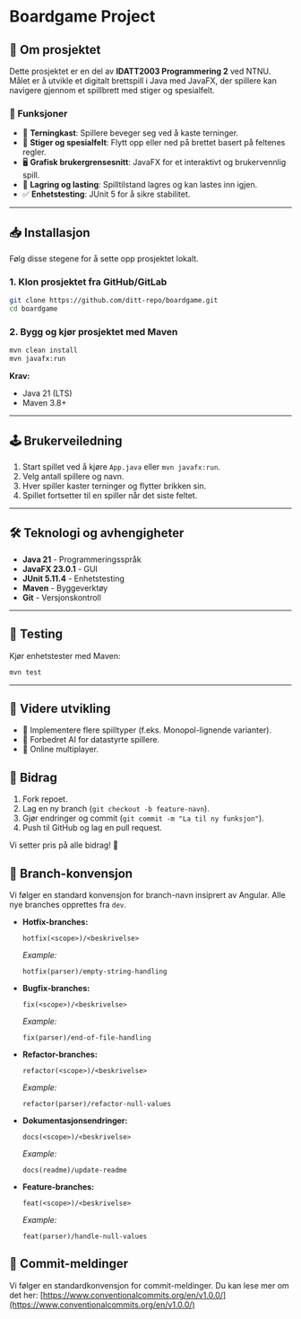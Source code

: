 # Boardgame Project

## 📌 Om prosjektet
Dette prosjektet er en del av **IDATT2003 Programmering 2** ved NTNU. Målet er å utvikle et digitalt brettspill i Java med JavaFX, der spillere kan navigere gjennom et spillbrett med stiger og spesialfelt.

### 🎯 Funksjoner
- 🎲 **Terningkast**: Spillere beveger seg ved å kaste terninger.
- 🔼 **Stiger og spesialfelt**: Flytt opp eller ned på brettet basert på feltenes regler.
- 🖥️ **Grafisk brukergrensesnitt**: JavaFX for et interaktivt og brukervennlig spill.
- 📂 **Lagring og lasting**: Spilltilstand lagres og kan lastes inn igjen.
- ✅ **Enhetstesting**: JUnit 5 for å sikre stabilitet.

---

## 📥 Installasjon
Følg disse stegene for å sette opp prosjektet lokalt.

### **1. Klon prosjektet fra GitHub/GitLab**
```sh
git clone https://github.com/ditt-repo/boardgame.git
cd boardgame
```

### **2. Bygg og kjør prosjektet med Maven**
```sh
mvn clean install
mvn javafx:run
```

**Krav:**
- Java 21 (LTS)
- Maven 3.8+

---

## 🕹️ Brukerveiledning
1. Start spillet ved å kjøre `App.java` eller `mvn javafx:run`.
2. Velg antall spillere og navn.
3. Hver spiller kaster terninger og flytter brikken sin.
4. Spillet fortsetter til en spiller når det siste feltet.

---

## 🛠️ Teknologi og avhengigheter
- **Java 21** - Programmeringsspråk
- **JavaFX 23.0.1** - GUI
- **JUnit 5.11.4** - Enhetstesting
- **Maven** - Byggeverktøy
- **Git** - Versjonskontroll

---

## 🧪 Testing
Kjør enhetstester med Maven:
```sh
mvn test
```

---

## 📖 Videre utvikling
- 🔹 Implementere flere spilltyper (f.eks. Monopol-lignende varianter).
- 🔹 Forbedret AI for datastyrte spillere.
- 🔹 Online multiplayer.

## 📝 Bidrag
1. Fork repoet.
2. Lag en ny branch (`git checkout -b feature-navn`).
3. Gjør endringer og commit (`git commit -m "La til ny funksjon"`).
4. Push til GitHub og lag en pull request.

Vi setter pris på alle bidrag! 🚀

## 🌲 Branch-konvensjon

Vi følger en standard konvensjon for branch-navn insiprert av Angular. Alle nye branches opprettes fra `dev`.


- **Hotfix-branches:**
  ```
  hotfix(<scope>)/<beskrivelse>
  ```
  _Example:_
  ```
  hotfix(parser)/empty-string-handling
  ```

- **Bugfix-branches:**
  ```
  fix(<scope>)/<beskrivelse>
  ```
  _Example:_
  ```
  fix(parser)/end-of-file-handling
  ```

- **Refactor-branches:**
  ```
  refactor(<scope>)/<beskrivelse>
  ```
  _Example:_
  ```
  refactor(parser)/refactor-null-values
  ```

- **Dokumentasjonsendringer:**
  ```
  docs(<scope>)/<beskrivelse>
  ```
  _Example:_
  ```
  docs(readme)/update-readme
  ```

- **Feature-branches:**
  ```
  feat(<scope>)/<beskrivelse>
  ```
  _Example:_
  ```
  feat(parser)/handle-null-values
  ```

## 📄 Commit-meldinger
Vi følger en standardkonvensjon for commit-meldinger.
Du kan lese mer om det her: [https://www.conventionalcommits.org/en/v1.0.0/](https://www.conventionalcommits.org/en/v1.0.0/)
